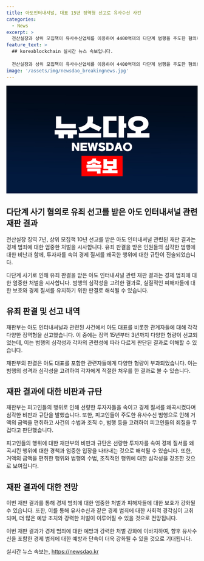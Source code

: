 ```yaml
---
title: 아도인터내셔널, 대표 15년 징역형 선고로 유사수신 사건
categories:
  - News
excerpt: >
  전산실장과 상위 모집책이 유사수신업체를 이용하여 4400억대의 다단계 범행을 주도한 혐의로 유죄 판결을 받았다. 이들은 사기 등 혐의로 기소되었고, 대표는 징역 15년, 전산실장은 7년, 상위 모집책은 10년을 선고받았으며, 추징은 하지 않았다. 재판부는 선량한 투자자를 속여 경제 질서를 왜곡했다며 피고인들의 범행을 엄중히 비판했다. 이들은 투자금을 보장하고 피해자를 속여 유사수신을 주도한 혐의로 재판에 넘겨졌으며, 대표는 주도적인 역할을 했다고 밝혀졌다.
feature_text: >
  ## koreablockchain 실시간 뉴스 속보입니다.

  전산실장과 상위 모집책이 유사수신업체를 이용하여 4400억대의 다단계 범행을 주도한 혐의로 유죄 판결을 받았다. 이들은 사기 등 혐의로 기소되었고, 대표는 징역 15년, 전산실장은 7년, 상위 모집책은 10년을 선고받았으며, 추징은 하지 않았다. 재판부는 선량한 투자자를 속여 경제 질서를 왜곡했다며 피고인들의 범행을 엄중히 비판했다. 이들은 투자금을 보장하고 피해자를 속여 유사수신을 주도한 혐의로 재판에 넘겨졌으며, 대표는 주도적인 역할을 했다고 밝혀졌다.
image: '/assets/img/newsdao_breakingnews.jpg'
---
```


<p><img src="/assets/img/newsdao_breakingnews.jpg" alt="koreablockchain 속보" /></p>

<h2 data-ke-size="size26">다단계 사기 혐의로 유죄 선고를 받은 아도 인터내셔널 관련 재판 결과</h2>

<p>전산실장 징역 7년, 상위 모집책 10년 선고를 받은 아도 인터내셔널 관련된 재판 결과는 경제 범죄에 대한 엄중한 처벌을 시사합니다. 유죄 판결을 받은 인원들의 심각한 범행에 대한 비난과 함께, 투자자를 속여 경제 질서를 왜곡한 행위에 대한 규탄이 진술되었습니다.</p>

<p data-ke-size="size16">다단계 사기로 인해 유죄 판결을 받은 아도 인터내셔널 관련 재판 결과는 경제 범죄에 대한 엄중한 처벌을 시사합니다. 범행의 심각성을 고려한 결과로, 실질적인 피해자들에 대한 보호와 경제 질서를 유지하기 위한 판결로 해석될 수 있습니다.</p>

<h2 data-ke-size="size26">유죄 판결 및 선고 내역</h2>

<p>재판부는 아도 인터내셔널과 관련된 사건에서 아도 대표를 비롯한 관계자들에 대해 각각 다양한 징역형을 선고했습니다. 이 중에는 징역 15년부터 3년까지 다양한 형량이 선고되었는데, 이는 범행의 심각성과 각자의 관련성에 따라 다르게 판단된 결과로 이해할 수 있습니다.</p>

<p data-ke-size="size16">재판부의 판결은 아도 대표를 포함한 관련자들에게 다양한 형량이 부과되었습니다. 이는 범행의 성격과 심각성을 고려하여 각자에게 적절한 처우를 한 결과로 볼 수 있습니다.</p>

<h2 data-ke-size="size26">재판 결과에 대한 비판과 규탄</h2>

<p>재판부는 피고인들의 행위로 인해 선량한 투자자들을 속이고 경제 질서를 왜곡시켰다며 심각한 비판과 규탄을 발했습니다. 또한, 피고인들이 주도한 유사수신 범행으로 인해 거액의 금액을 편취하고 사건의 수법과 조직 수, 범행 등을 고려하여 피고인들의 죄질을 무겁다고 판단했습니다.</p>

<p data-ke-size="size16">피고인들의 행위에 대한 재판부의 비판과 규탄은 선량한 투자자를 속여 경제 질서를 왜곡시킨 행위에 대한 경책과 엄중한 입장을 나타내는 것으로 해석될 수 있습니다. 또한, 거액의 금액을 편취한 행위와 범행의 수법, 조직적인 행위에 대한 심각성을 강조한 것으로 보여집니다.</p>

<h2 data-ke-size="size26">재판 결과에 대한 전망</h2>

<p>이번 재판 결과를 통해 경제 범죄에 대한 엄중한 처벌과 피해자들에 대한 보호가 강화될 수 있습니다. 또한, 이를 통해 유사수신과 같은 경제 범죄에 대한 사회적 경각심이 고취되며, 더 많은 예방 조치와 강력한 처벌이 이루어질 수 있을 것으로 전망됩니다.</p>

<p data-ke-size="size16">이번 재판 결과가 경제 범죄에 대한 예방과 강력한 처벌 강화에 이바지하여, 향후 유사수신을 포함한 경제 범죄에 대한 예방과 단속이 더욱 강화될 수 있을 것으로 기대됩니다.</p>
실시간 뉴스 속보는, <a href="https://newsdao.kr" rel="dofollow">https://newsdao.kr</a>


